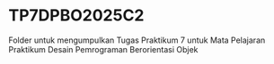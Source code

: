 # TP7DPBO2025C2
Folder untuk mengumpulkan Tugas Praktikum 7 untuk Mata Pelajaran Praktikum Desain Pemrograman Berorientasi Objek
